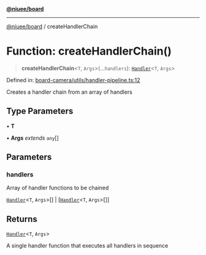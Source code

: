 [**@niuee/board**](../README.md)

***

[@niuee/board](../globals.md) / createHandlerChain

# Function: createHandlerChain()

> **createHandlerChain**\<`T`, `Args`\>(...`handlers`): [`Handler`](../type-aliases/Handler.md)\<`T`, `Args`\>

Defined in: [board-camera/utils/handler-pipeline.ts:12](https://github.com/niuee/board/blob/e6c1edcccf6525a0cc9088782c7c4653e837f533/src/board-camera/utils/handler-pipeline.ts#L12)

Creates a handler chain from an array of handlers

## Type Parameters

• **T**

• **Args** *extends* `any`[]

## Parameters

### handlers

Array of handler functions to be chained

[`Handler`](../type-aliases/Handler.md)\<`T`, `Args`\>[] | \[[`Handler`](../type-aliases/Handler.md)\<`T`, `Args`\>[]\]

## Returns

[`Handler`](../type-aliases/Handler.md)\<`T`, `Args`\>

A single handler function that executes all handlers in sequence
